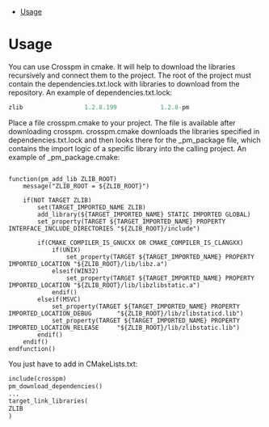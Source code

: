 <!--ts-->
   * [Usage](#usage)

<!-- Added by: aburov, at: 2019-01-16T17:11+07:00 -->

<!--te-->
Usage
=======
You can use Crosspm in cmake. It will help to download the libraries recursively and connect them to the project.
The root of the project must contain the dependencies.txt.lock  with libraries to download from the repository.
An example of dependencies.txt.lock:

```python
zlib                 1.2.8.199            1.2.8-pm
```
Place a file crosspm.cmake to your project. The file is available after downloading crosspm.
crosspm.cmake downloads the libraries specified in dependencies.txt.lock and then looks there for the _pm_package file,
which contains the import logic of a specific library into the calling project.
An example of _pm_package.cmake:

```shell

function(pm_add_lib ZLIB_ROOT)
    message("ZLIB_ROOT = ${ZLIB_ROOT}")

    if(NOT TARGET ZLIB)
        set(TARGET_IMPORTED_NAME ZLIB)
        add_library(${TARGET_IMPORTED_NAME} STATIC IMPORTED GLOBAL)
        set_property(TARGET ${TARGET_IMPORTED_NAME} PROPERTY INTERFACE_INCLUDE_DIRECTORIES "${ZLIB_ROOT}/include")

        if(CMAKE_COMPILER_IS_GNUCXX OR CMAKE_COMPILER_IS_CLANGXX)
            if(UNIX)
                set_property(TARGET ${TARGET_IMPORTED_NAME} PROPERTY IMPORTED_LOCATION "${ZLIB_ROOT}/lib/libz.a")
            elseif(WIN32)
                set_property(TARGET ${TARGET_IMPORTED_NAME} PROPERTY IMPORTED_LOCATION "${ZLIB_ROOT}/lib/libzlibstatic.a")
            endif()
        elseif(MSVC)
            set_property(TARGET ${TARGET_IMPORTED_NAME} PROPERTY IMPORTED_LOCATION_DEBUG       "${ZLIB_ROOT}/lib/zlibstaticd.lib")
            set_property(TARGET ${TARGET_IMPORTED_NAME} PROPERTY IMPORTED_LOCATION_RELEASE     "${ZLIB_ROOT}/lib/zlibstatic.lib")
        endif()
    endif()
endfunction()

```

You just have to add in CMakeLists.txt:

```python
include(crosspm)
pm_download_dependencies()
...
target_link_libraries(
ZLIB
)
```

